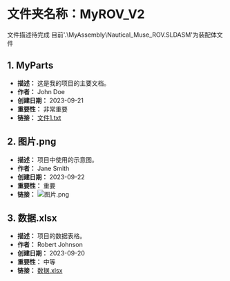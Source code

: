 # 文件夹名称：MyROV_V2
文件描述待完成
目前'.\\MyAssembly\\Nautical_Muse_ROV.SLDASM'为装配体文件


## 1. MyParts
- **描述：** 这是我的项目的主要文档。
- **作者：** John Doe
- **创建日期：** 2023-09-21
- **重要性：** 非常重要
- **链接：** [文件1.txt](文件1.txt)

## 2. 图片.png
- **描述：** 项目中使用的示意图。
- **作者：** Jane Smith
- **创建日期：** 2023-09-22
- **重要性：** 重要
- **链接：** ![图片.png](图片.png)

## 3. 数据.xlsx
- **描述：** 项目的数据表格。
- **作者：** Robert Johnson
- **创建日期：** 2023-09-20
- **重要性：** 中等
- **链接：** [数据.xlsx](数据.xlsx)